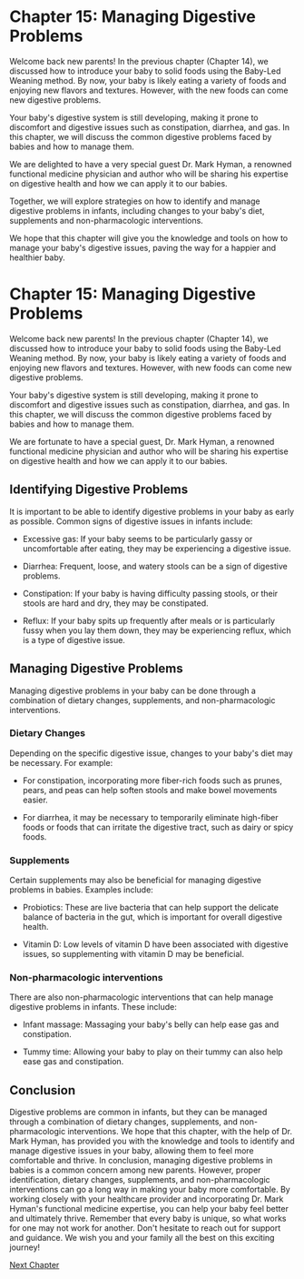 # Chapter 15: Managing Digestive Problems

Welcome back new parents! In the previous chapter (Chapter 14), we discussed how to introduce your baby to solid foods using the Baby-Led Weaning method.  By now, your baby is likely eating a variety of foods and enjoying new flavors and textures. However, with the new foods can come new digestive problems. 

Your baby's digestive system is still developing, making it prone to discomfort and digestive issues such as constipation, diarrhea, and gas. In this chapter, we will discuss the common digestive problems faced by babies and how to manage them. 

We are delighted to have a very special guest Dr. Mark Hyman, a renowned functional medicine physician and author who will be sharing his expertise on digestive health and how we can apply it to our babies. 

Together, we will explore strategies on how to identify and manage digestive problems in infants, including changes to your baby's diet, supplements and non-pharmacologic interventions. 

We hope that this chapter will give you the knowledge and tools on how to manage your baby's digestive issues, paving the way for a happier and healthier baby.
# Chapter 15: Managing Digestive Problems

Welcome back new parents! In the previous chapter (Chapter 14), we discussed how to introduce your baby to solid foods using the Baby-Led Weaning method.  By now, your baby is likely eating a variety of foods and enjoying new flavors and textures. However, with new foods can come new digestive problems. 

Your baby's digestive system is still developing, making it prone to discomfort and digestive issues such as constipation, diarrhea, and gas. In this chapter, we will discuss the common digestive problems faced by babies and how to manage them. 

We are fortunate to have a special guest, Dr. Mark Hyman, a renowned functional medicine physician and author who will be sharing his expertise on digestive health and how we can apply it to our babies. 

## Identifying Digestive Problems

It is important to be able to identify digestive problems in your baby as early as possible. Common signs of digestive issues in infants include:

- Excessive gas: If your baby seems to be particularly gassy or uncomfortable after eating, they may be experiencing a digestive issue. 

- Diarrhea: Frequent, loose, and watery stools can be a sign of digestive problems.

- Constipation: If your baby is having difficulty passing stools, or their stools are hard and dry, they may be constipated.

- Reflux: If your baby spits up frequently after meals or is particularly fussy when you lay them down, they may be experiencing reflux, which is a type of digestive issue.

## Managing Digestive Problems

Managing digestive problems in your baby can be done through a combination of dietary changes, supplements, and non-pharmacologic interventions. 

### Dietary Changes

Depending on the specific digestive issue, changes to your baby's diet may be necessary. For example:

- For constipation, incorporating more fiber-rich foods such as prunes, pears, and peas can help soften stools and make bowel movements easier.

- For diarrhea, it may be necessary to temporarily eliminate high-fiber foods or foods that can irritate the digestive tract, such as dairy or spicy foods.

### Supplements

Certain supplements may also be beneficial for managing digestive problems in babies. Examples include:

- Probiotics: These are live bacteria that can help support the delicate balance of bacteria in the gut, which is important for overall digestive health.

- Vitamin D: Low levels of vitamin D have been associated with digestive issues, so supplementing with vitamin D may be beneficial.

### Non-pharmacologic interventions

There are also non-pharmacologic interventions that can help manage digestive problems in infants. These include:

- Infant massage: Massaging your baby's belly can help ease gas and constipation.

- Tummy time: Allowing your baby to play on their tummy can also help ease gas and constipation.

## Conclusion

Digestive problems are common in infants, but they can be managed through a combination of dietary changes, supplements, and non-pharmacologic interventions. We hope that this chapter, with the help of Dr. Mark Hyman, has provided you with the knowledge and tools to identify and manage digestive issues in your baby, allowing them to feel more comfortable and thrive.
In conclusion, managing digestive problems in babies is a common concern among new parents. However, proper identification, dietary changes, supplements, and non-pharmacologic interventions can go a long way in making your baby more comfortable. By working closely with your healthcare provider and incorporating Dr. Mark Hyman's functional medicine expertise, you can help your baby feel better and ultimately thrive. Remember that every baby is unique, so what works for one may not work for another. Don't hesitate to reach out for support and guidance. We wish you and your family all the best on this exciting journey!


[Next Chapter](16_Chapter16.md)